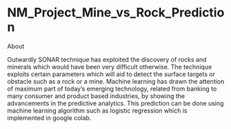 # NM_Project_Mine_vs_Rock_Prediction

About

Outwardly SONAR technique has exploited the discovery of rocks and minerals which would have been very difficult otherwise. The technique exploits certain parameters which will aid to detect the surface targets or obstacle such as a rock or a mine. Machine learning has drawn the attention of maximum part of today’s emerging technology, related from banking to many consumer and product based industries, by showing the advancements in the predictive analytics. This prediction can be done using machine learning algorithm such as logistic regression which is implemented in google colab.


